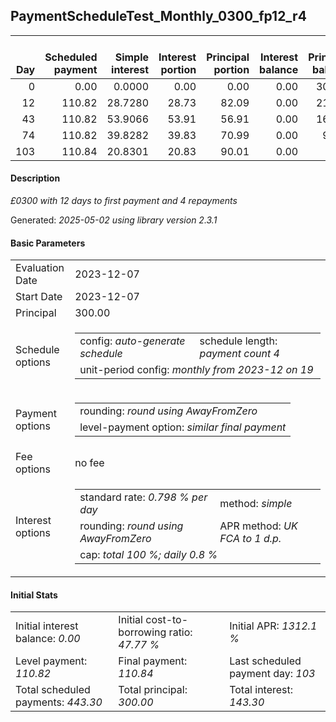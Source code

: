<h2>PaymentScheduleTest_Monthly_0300_fp12_r4</h2>
<table>
    <thead style="vertical-align: bottom;">
        <th style="text-align: right;">Day</th>
        <th style="text-align: right;">Scheduled payment</th>
        <th style="text-align: right;">Simple interest</th>
        <th style="text-align: right;">Interest portion</th>
        <th style="text-align: right;">Principal portion</th>
        <th style="text-align: right;">Interest balance</th>
        <th style="text-align: right;">Principal balance</th>
        <th style="text-align: right;">Total simple interest</th>
        <th style="text-align: right;">Total interest</th>
        <th style="text-align: right;">Total principal</th>
    </thead>
    <tr style="text-align: right;">
        <td class="ci00">0</td>
        <td class="ci01" style="white-space: nowrap;">0.00</td>
        <td class="ci02">0.0000</td>
        <td class="ci03">0.00</td>
        <td class="ci04">0.00</td>
        <td class="ci05">0.00</td>
        <td class="ci06">300.00</td>
        <td class="ci07">0.0000</td>
        <td class="ci08">0.00</td>
        <td class="ci09">0.00</td>
    </tr>
    <tr style="text-align: right;">
        <td class="ci00">12</td>
        <td class="ci01" style="white-space: nowrap;">110.82</td>
        <td class="ci02">28.7280</td>
        <td class="ci03">28.73</td>
        <td class="ci04">82.09</td>
        <td class="ci05">0.00</td>
        <td class="ci06">217.91</td>
        <td class="ci07">28.7280</td>
        <td class="ci08">28.73</td>
        <td class="ci09">82.09</td>
    </tr>
    <tr style="text-align: right;">
        <td class="ci00">43</td>
        <td class="ci01" style="white-space: nowrap;">110.82</td>
        <td class="ci02">53.9066</td>
        <td class="ci03">53.91</td>
        <td class="ci04">56.91</td>
        <td class="ci05">0.00</td>
        <td class="ci06">161.00</td>
        <td class="ci07">82.6346</td>
        <td class="ci08">82.64</td>
        <td class="ci09">139.00</td>
    </tr>
    <tr style="text-align: right;">
        <td class="ci00">74</td>
        <td class="ci01" style="white-space: nowrap;">110.82</td>
        <td class="ci02">39.8282</td>
        <td class="ci03">39.83</td>
        <td class="ci04">70.99</td>
        <td class="ci05">0.00</td>
        <td class="ci06">90.01</td>
        <td class="ci07">122.4628</td>
        <td class="ci08">122.47</td>
        <td class="ci09">209.99</td>
    </tr>
    <tr style="text-align: right;">
        <td class="ci00">103</td>
        <td class="ci01" style="white-space: nowrap;">110.84</td>
        <td class="ci02">20.8301</td>
        <td class="ci03">20.83</td>
        <td class="ci04">90.01</td>
        <td class="ci05">0.00</td>
        <td class="ci06">0.00</td>
        <td class="ci07">143.2929</td>
        <td class="ci08">143.30</td>
        <td class="ci09">300.00</td>
    </tr>
</table>
<h4>Description</h4>
<p><i>£0300 with 12 days to first payment and 4 repayments</i></p>
<p>Generated: <i>2025-05-02 using library version 2.3.1</i></p>
<h4>Basic Parameters</h4>
<table>
    <tr>
        <td>Evaluation Date</td>
        <td>2023-12-07</td>
    </tr>
    <tr>
        <td>Start Date</td>
        <td>2023-12-07</td>
    </tr>
    <tr>
        <td>Principal</td>
        <td>300.00</td>
    </tr>
    <tr>
        <td>Schedule options</td>
        <td>
            <table>
                <tr>
                    <td>config: <i>auto-generate schedule</i></td>
                    <td>schedule length: <i><i>payment count</i> 4</i></td>
                </tr>
                <tr>
                    <td colspan="2" style="white-space: nowrap;">unit-period config: <i>monthly from 2023-12 on 19</i></td>
                </tr>
            </table>
        </td>
    </tr>
    <tr>
        <td>Payment options</td>
        <td>
            <table>
                <tr>
                    <td>rounding: <i>round using AwayFromZero</i></td>
                </tr>
                <tr>
                    <td>level-payment option: <i>similar&nbsp;final&nbsp;payment</i></td>
                </tr>
            </table>
        </td>
    </tr>
    <tr>
        <td>Fee options</td>
        <td>no fee
        </td>
    </tr>
    <tr>
        <td>Interest options</td>
        <td>
            <table>
                <tr>
                    <td>standard rate: <i>0.798 % per day</i></td>
                    <td>method: <i>simple</i></td>
                </tr>
                <tr>
                    <td>rounding: <i>round using AwayFromZero</i></td>
                    <td>APR method: <i>UK FCA to 1 d.p.</i></td>
                </tr>
                <tr>
                    <td colspan="2">cap: <i>total 100 %; daily 0.8 %</td>
                </tr>
            </table>
        </td>
    </tr>
</table>
<h4>Initial Stats</h4>
<table>
    <tr>
        <td>Initial interest balance: <i>0.00</i></td>
        <td>Initial cost-to-borrowing ratio: <i>47.77 %</i></td>
        <td>Initial APR: <i>1312.1 %</i></td>
    </tr>
    <tr>
        <td>Level payment: <i>110.82</i></td>
        <td>Final payment: <i>110.84</i></td>
        <td>Last scheduled payment day: <i>103</i></td>
    </tr>
    <tr>
        <td>Total scheduled payments: <i>443.30</i></td>
        <td>Total principal: <i>300.00</i></td>
        <td>Total interest: <i>143.30</i></td>
    </tr>
</table>